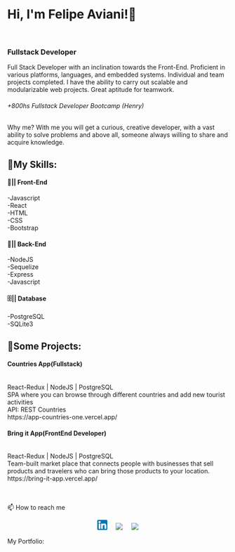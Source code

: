 ###  <h1> Hi, I'm Felipe Aviani!👋 </h1> <br>
### <h3> Fullstack Developer </h3>

Full Stack Developer with an inclination towards the Front-End. Proficient in various platforms, languages, and embedded systems. Individual and team projects completed. I have the ability to carry out scalable and modularizable web projects. Great aptitude for teamwork.
<h6>+800hs Fullstack Developer Bootcamp (Henry)</h6>

Why me? 
With me you will get a curious, creative developer, with a vast ability to solve problems and above all, someone always willing to share and acquire knowledge.

<h2>📃My Skills:</h2>


<h4>🎨|| Front-End</h4>
-Javascript<br>
-React<br>
-HTML<br>
-CSS<br>
-Bootstrap<br>

<h4>🔌|| Back-End</h4>
-NodeJS<br>
-Sequelize<br>
-Express<br>
-Javascript<br>

<h4>🗄️|| Database</h4>
-PostgreSQL<br>
-SQLite3<br>



<h2>🚀Some Projects:</h2> 
<h4>Countries App(Fullstack)</h4><br> 
React-Redux | NodeJS | PostgreSQL<br>
SPA where you can browse through different countries and add new tourist activities<br>
API: REST Countries<br>
https://app-countries-one.vercel.app/<br>

<h4>Bring it App(FrontEnd Developer)</h4><br>
React-Redux | NodeJS | PostgreSQL<br>
Team-built market place that connects people with businesses that sell products and travelers who can bring those products to your location.<br>
https://bring-it-app.vercel.app/<br>
<br>
<br>

📫 How to reach me

<p align="center">
<a href="https://www.linkedin.com/in/felipeaviani/" >
    <img width="4.5%" src="./assets/img/li.png"></a>
    &nbsp;&nbsp;&nbsp;
<a href="https://wa.me/542664553869" >
    <img width="4.5%" src="./assets/img/wa.png"></a>
    &nbsp;&nbsp;&nbsp;
<a href="mailto:felipeaviani@gmail.com" >
    <img width="4.5%" src="./assets/img/gmail.png"></a>
</p>
<a>My Portfolio:</a>
<br>
